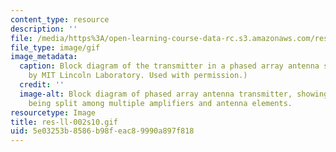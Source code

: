 ```yaml
---
content_type: resource
description: ''
file: /media/https%3A/open-learning-course-data-rc.s3.amazonaws.com/res-ll-002-adaptive-antennas-and-phased-arrays-spring-2010/5e03253b8586b98feac89990a897f818_res-ll-002s10.gif
file_type: image/gif
image_metadata:
  caption: Block diagram of the transmitter in a phased array antenna system. (Image
    by MIT Lincoln Laboratory. Used with permission.)
  credit: ''
  image-alt: Block diagram of phased array antenna transmitter, showing the RF source
    being split among multiple amplifiers and antenna elements.
resourcetype: Image
title: res-ll-002s10.gif
uid: 5e03253b-8586-b98f-eac8-9990a897f818
---
```

